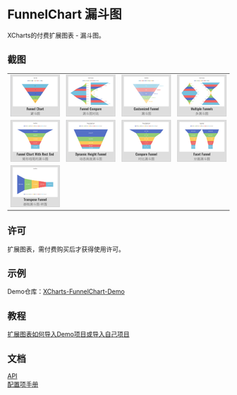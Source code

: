 # FunnelChart 漏斗图

XCharts的付费扩展图表 - 漏斗图。

## 截图

<table>
    <tr>
        <td><img src="Documentation~/img/Funnel01.png" alt="Funnel01" /></td>
        <td><img src="Documentation~/img/Funnel02.png" alt="Funnel02" /></td>
        <td><img src="Documentation~/img/Funnel03.png" alt="Funnel03" /></td>
        <td><img src="Documentation~/img/Funnel04.png" alt="Funnel04" /></td>
    </tr>
    <tr>
        <td><img src="Documentation~/img/Funnel05.png" alt="Funnel05" /></td>
        <td><img src="Documentation~/img/Funnel06.png" alt="Funnel06" /></td>
        <td><img src="Documentation~/img/Funnel07.png" alt="Funnel07" /></td>
        <td><img src="Documentation~/img/Funnel08.png" alt="Funnel08" /></td>
    </tr>
    <tr>
        <td><img src="Documentation~/img/Funnel09.png" alt="Funnel09" /></td>
    </tr>
</table>

## 许可

扩展图表，需付费购买后才获得使用许可。

## 示例

Demo仓库：[XCharts-FunnelChart-Demo](https://github.com/XCharts-Team/XCharts-FunnelChart-Demo)

## 教程

[扩展图表如何导入Demo项目或导入自己项目](https://github.com/XCharts-Team/XCharts-Demo)

## 文档

[API](Documentation~/zh/api.md)  
[配置项手册](Documentation~/zh/configuration.md)
